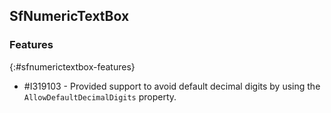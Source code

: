 ## SfNumericTextBox

### Features
{:#sfnumerictextbox-features}

* \#I319103 - Provided support to avoid default decimal digits by using the `AllowDefaultDecimalDigits` property. 